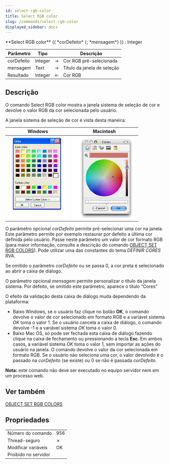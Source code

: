 ```yaml
---
id: select-rgb-color
title: Select RGB color
slug: /commands/select-rgb-color
displayed_sidebar: docs
---
```


<!--REF #_command_.Select RGB color.Syntax-->**Select RGB color** {( *corDefeito* {; *mensagem*} )} : Integer<!-- END REF-->
<!--REF #_command_.Select RGB color.Params-->
| Parâmetro | Tipo |  | Descrição |
| --- | --- | --- | --- |
| corDefeito | Integer | &#8594;  | Cor RGB pré-selecionada |
| mensagem | Text | &#8594;  | Título da janela de seleção |
| Resultado | Integer | &#8592; | Cor RGB |

<!-- END REF-->

## Descrição 

<!--REF #_command_.Select RGB color.Summary-->O comando Select RGB color mostra a janela sistema de seleção de cor e devolve o valor RGB da cor selecionada pelo usuário.<!-- END REF--> 

A janela sistema de seleção de cor é vista desta maneira:

| **Windows**                                 | **Macintosh**                               |
| ------------------------------------------- | ------------------------------------------- |
| ![](../assets/en/commands/pict43385.en.png) | ![](../assets/en/commands/pict43386.en.png) |

O parâmetro opcional *corDefeito* permite pré-selecionar uma cor na janela. Este parâmetro permite por exemplo restaurar por defeito a última cor definida pelo usuário. Passe neste parâmetro um valor de cor formato RGB (para maior informação, consulte a descrição do comando [OBJECT SET RGB COLORS](object-set-rgb-colors.md)). Pode utilizar uma das constantes do tema *DEFINIR CORES RVA*.

Se omitido o parâmetro *corDefeito* ou se passa 0, a cor preta é selecionado ao abrir a caixa de diálogo.

O parâmetro opcional *mensagem* permite personalizar o título da janela sistema. Por defeito, se omitido este parâmetro, aparece o título “Cores” 

O efeito da validação desta caixa de diálogo muda dependendo da plataforma:
* Baixo Windows, se o usuário faz clique no botão **OK**, o comando devolve o valor de cor selecionado em formato RGB e a variável sistema *OK* toma o valor 1\. Se o usuário cancela a caixa de diálogo, o comando devolve -1 e a variável sistema *OK* toma o valor 0.
* Baixo Mac OS, só pode ser fechada esta caixa de diálogo fazendo clique na caixa de fechamento ou pressionando a tecla **Esc**. Em ambos casos, a variável sistema *OK* toma o valor 1, sem importar as ações do usuário na janela. O comando devolve o valor da cor selecionada em formato RGB. Se o usuário não seleciona uma cor, o valor devolvido é o passado na *corDefeito* (se existe) ou 0 se não é passada *corDefeito*.

**Nota:** este comando não deve ser executado no equipo servidor nem em um processo web.

## Ver também 

[OBJECT SET RGB COLORS](object-set-rgb-colors.md)  

## Propriedades

|  |  |
| --- | --- |
| Número do comando | 956 |
| Thread-seguro | &cross; |
| Modificar variáveis | OK |
| Proibido no servidor ||


